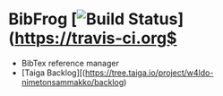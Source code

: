 # BibFrog [![Build Status](https://travis-ci.org/lesktimo/nimetonsammakko.svg?branch=master)](https://travis-ci.org$

* BibTex reference manager
* [Taiga Backlog][(https://tree.taiga.io/project/w4ldo-nimetonsammakko/backlog)

